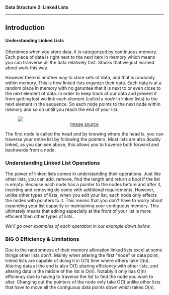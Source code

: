 **Data Structure 2: Linked Lists**


---

## **Introduction**
#### Understanding Linked Lists

Oftentimes when you store data, it is categorized by continuous memory. Each piece of data is right next to the next item in memory which means you can tranverse all the data relatively fast. Stacks that we just learned about work this way. 

However there is another way to store sets of data, and that is randomly within memory. This is how linked lists organize their data. Each data is at a random place in memory with no garuntee that it is next to or even close to the next element of data. In order to keep track of our data and prevent it from getting lost we link each element (called a *node* in linked lists) to the next element in the sequence. So each node points to the next node within memory and so on untill you reach the end of your list.

<!-- Linked List image -->
<figure>
<img src="https://i2.wp.com/algorithms.tutorialhorizon.com/files/2016/03/Doubly-Linked-List.png">
<figcaption align= "center"> <a href=https://algorithms.tutorialhorizon.com/doubly-linked-list-complete-implementation>Image source</a></figcaption>
</figure>

 The first node is called the head and by knowing where the head is, you can traverse your entire list by following the pointers. Most lists are also doubly linked, as you can see above, this allows you to traverse both forward and backwards from a node.

### Understanding Linked List Operations

The power of linked lists comes in understanding their operations. Just like other lists, you can add, remove, find the length and return a bool if the list is empty.
Because each node has a pointer to the nodes before and after it, inserting and removing do come with additional requirements. However, unlike other types of lists, when you edit your list, each node only effects the nodes with pointers to it. This means that you don't have to worry about expanding your list capacity or maintaining your contiguous memory. This ultimately means that editing especially at the front of your list is more efficient then other types of lists.

*We'll go over examples of each operation in our example down below.*

### BIG O Efficiency & Limitations

Due to the randomness of their memory allocation linked lists excel at some things other lists don't. Mainly when altering the first "node" or data point, linked lists are capable of doing it in O(1) time where others take O(n). Altering data at the end is also O(1) sharing efficiency with other lists, and altering data in the middle of the list is O(n). Notably it only has O(n) efficiency due to having to traverse the list to find the node you want to alter. Changing out the pointers of the node only take O(1) unlike other lists that have to move all the contiguous data points down which takes O(n).
